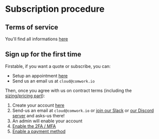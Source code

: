 # Subscription procedure

## Terms of service

You'll find all informations [here](./terms.md)

## Sign up for the first time

Firstable, if you want a quote or subscribe, you can:
* Setup an appointment [here](https://calendly.com/idriss-neumann/intro-comwork-cloud)
* Send us an email us at `cloud@comwork.io`

Then, once you agree with us on contract terms (including the [sizing/pricing part](./sizing_pricing.md)):

1. Create your account [here](https://cloud.comwork.io/signup)
2. Send-us an email at `cloud@comwork.io` or [join our Slack](https://join.slack.com/t/comwork-cloud/shared_invite/zt-1h04v2jp0-cF9p53MzfzxuChVobWKQEQ) or [our Discord server](https://discord.gg/CXskxxPauz) and asks-us there!
3. An admin will enable your account
4. [Enable the 2FA / MFA](./tutorials/console/public/2FA.md)
5. [Enable a payment method](./tutorials/console/public/billing.md)
